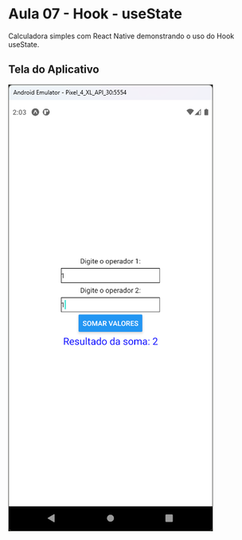 # Aula 07 - Hook - useState

Calculadora simples com React Native demonstrando o uso do Hook useState.

## Tela do Aplicativo

![Tela](screen1.png)
